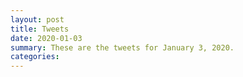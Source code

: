```yaml
---
layout: post
title: Tweets
date: 2020-01-03
summary: These are the tweets for January 3, 2020.
categories:
---
```


